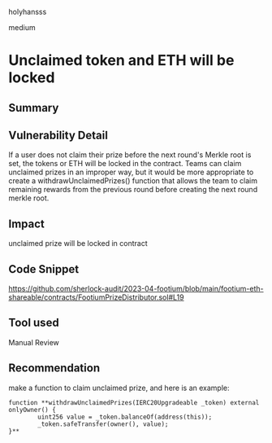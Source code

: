 holyhansss

medium

# Unclaimed token and ETH will be locked

## Summary
## Vulnerability Detail
If a user does not claim their prize before the next round's Merkle root is set, the tokens or ETH will be locked in the contract. Teams can claim unclaimed prizes in an improper way, but it would be more appropriate to create a withdrawUnclaimedPrizes() function that allows the team to claim remaining rewards from the previous round before creating the next round merkle root.

## Impact
unclaimed prize will be locked in contract

## Code Snippet
https://github.com/sherlock-audit/2023-04-footium/blob/main/footium-eth-shareable/contracts/FootiumPrizeDistributor.sol#L19
## Tool used

Manual Review

## Recommendation
make a function to claim unclaimed prize, and here is an example:

```solidity
function **withdrawUnclaimedPrizes(IERC20Upgradeable _token) external onlyOwner() {
		uint256 value = _token.balanceOf(address(this));
		_token.safeTransfer(owner(), value);
}**
```
